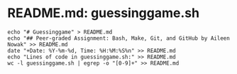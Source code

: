 # README.md: guessinggame.sh
	echo "# Guessinggame" > README.md
	echo "## Peer-graded Assignment: Bash, Make, Git, and GitHub by Aileen Nowak" >> README.md
	date "+Date: %Y-%m-%d, Time: %H:%M:%S%n" >> README.md
	echo "Lines of code in guessinggame.sh:" >> README.md
	wc -l guessinggame.sh | egrep -o "[0-9]+" >> README.md
